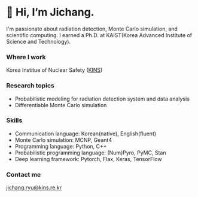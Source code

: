 # 👋 Hi, I’m Jichang.
I'm passionate about radiation detection, Monte Carlo simulation, and scientific computing. I earned a Ph.D. at KAIST(Korea Advanced Institute of Science and Technology).

### Where I work
Korea Institue of Nuclear Safety ([KINS](https://www.kins.re.kr/en/index))

### Research topics
* Probabilistic modeling for radiation detection system and data analysis
* Differentiable Monte Carlo simulation

### Skills
* Communication language: Korean(native), English(fluent)
* Monte Carlo simulation: MCNP, Geant4
* Programming language: Python, C++
* Probabilistic programming language: (Num)Pyro, PyMC, Stan
* Deep learning framework: Pytorch, Flax, Keras, TensorFlow

### Contact me
jichang.ryu@kins.re.kr


<!---
jichangryu/jichangryu is a ✨ special ✨ repository because its `README.md` (this file) appears on your GitHub profile.
You can click the Preview link to take a look at your changes.
--->
